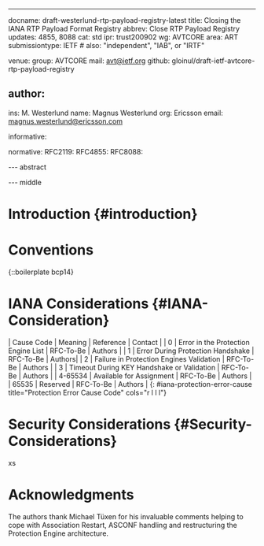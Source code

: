 ---
docname: draft-westerlund-rtp-payload-registry-latest
title: Closing the IANA RTP Payload Format Registry 
abbrev: Close RTP Payload Registry
updates: 4855, 8088 
cat: std
ipr: trust200902
wg: AVTCORE
area: ART
submissiontype: IETF  # also: "independent", "IAB", or "IRTF"

venue:
  group: AVTCORE
  mail: avt@ietf.org
  github: gloinul/draft-ietf-avtcore-rtp-payload-registry

author:
-
   ins:  M. Westerlund
   name: Magnus Westerlund
   org: Ericsson
   email: magnus.westerlund@ericsson.com

informative:


normative:
  RFC2119:
  RFC4855:
  RFC8088:
  
--- abstract


--- middle

# Introduction {#introduction}



# Conventions

{::boilerplate bcp14}


# IANA Considerations {#IANA-Consideration}


| Cause Code | Meaning | Reference | Contact |
| 0 | Error in the Protection Engine List | RFC-To-Be | Authors |
| 1 | Error During Protection Handshake | RFC-To-Be | Authors|
| 2 | Failure in Protection Engines Validation | RFC-To-Be | Authors |
| 3 | Timeout During KEY Handshake or Validation | RFC-To-Be | Authors |
| 4-65534 | Available for Assignment | RFC-To-Be | Authors |
| 65535 | Reserved | RFC-To-Be | Authors |
{: #iana-protection-error-cause title="Protection Error Cause Code" cols="r l l l"}


# Security Considerations {#Security-Considerations}

xs

# Acknowledgments

   The authors thank Michael Tüxen for his invaluable comments
   helping to cope with Association Restart, ASCONF handling and
   restructuring the Protection Engine architecture.

